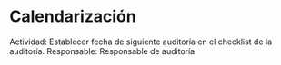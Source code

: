 # Calendarización

Actividad: Establecer fecha de siguiente auditoría en el checklist de la auditoría.
Responsable: Responsable de auditoría